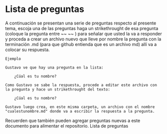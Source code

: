 # Lista de preguntas


A continuación se presentan una serie de preguntas respecto al presente tema, escoja una de las preguntas haga un strikethrought de esa pregunta (coloque la pregunta entre ~~ ~~ ) para señalar que usted la va a responder y proceda a crear un archivo nuevo que lleve por nombre la pregunta con la terminación .md (para que github entienda que es un archivo md) allí va a colocar su respuesta.

    Ejemplo

    Gustavo ve que hay una pregunta en la lista:

        ¿Cúal es tu nombre?

    Como Gustavo se sabe la respuesta, procede a editar este archivo con la pregunta y hace un strikethrought del texto:

        ¿Cúal es tu nombre?

    Gustavo luego crea, en este misma carpeta, un archivo con el nombre "cualestunombre.md" donde va a escribir la respuesta a la pregunta.

Recuerden que también pueden agregar preguntas nuevas a este documento para alimentar el repositorio.
Lista de preguntas


